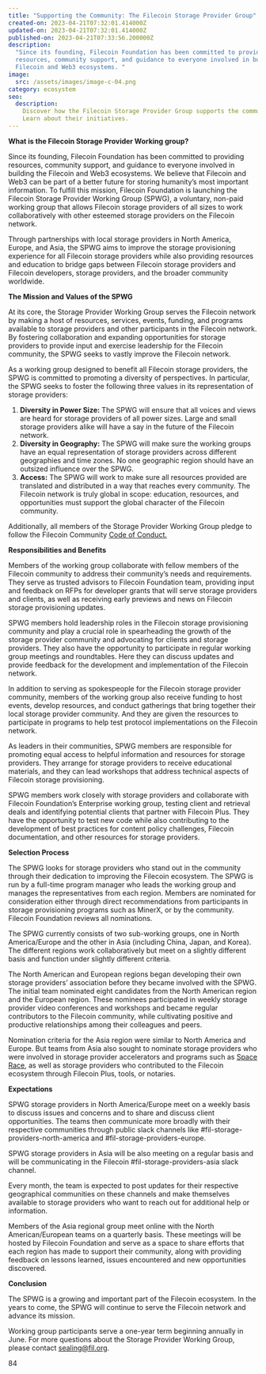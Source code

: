 ```yaml
---
title: "Supporting the Community: The Filecoin Storage Provider Group"
created-on: 2023-04-21T07:32:01.414000Z
updated-on: 2023-04-21T07:32:01.414000Z
published-on: 2023-04-21T07:33:56.200000Z
description:
  "Since its founding, Filecoin Foundation has been committed to providing
  resources, community support, and guidance to everyone involved in building the
  Filecoin and Web3 ecosystems. "
image:
  src: /assets/images/image-c-04.png
category: ecosystem
seo:
  description:
    Discover how the Filecoin Storage Provider Group supports the community.
    Learn about their initiatives.
---
```


**What is the Filecoin Storage Provider Working group?**

Since its founding, Filecoin Foundation has been committed to providing resources, community support, and guidance to everyone involved in building the Filecoin and Web3 ecosystems. We believe that Filecoin and Web3 can be part of a better future for storing humanity’s most important information. To fulfill this mission, Filecoin Foundation is launching the Filecoin Storage Provider Working Group (SPWG), a voluntary, non-paid working group that allows Filecoin storage providers of all sizes to work collaboratively with other esteemed storage providers on the Filecoin network.

Through partnerships with local storage providers in North America, Europe, and Asia, the SPWG aims to improve the storage provisioning experience for all Filecoin storage providers while also providing resources and education to bridge gaps between Filecoin storage providers and Filecoin developers, storage providers, and the broader community worldwide.

**The Mission and Values of the SPWG**

At its core, the Storage Provider Working Group serves the Filecoin network by making a host of resources, services, events, funding, and programs available to storage providers and other participants in the Filecoin network. By fostering collaboration and expanding opportunities for storage providers to provide input and exercise leadership for the Filecoin community, the SPWG seeks to vastly improve the Filecoin network.

As a working group designed to benefit all Filecoin storage providers, the SPWG is committed to promoting a diversity of perspectives. In particular, the SPWG seeks to foster the following three values in its representation of storage providers:

1.  **Diversity in Power Size:** The SPWG will ensure that all voices and views are heard for storage providers of all power sizes. Large and small storage providers alike will have a say in the future of the Filecoin network.
2.  **Diversity in Geography:** The SPWG will make sure the working groups have an equal representation of storage providers across different geographies and time zones. No one geographic region should have an outsized influence over the SPWG.
3.  **Access:** The SPWG will work to make sure all resources provided are translated and distributed in a way that reaches every community. The Filecoin network is truly global in scope: education, resources, and opportunities must support the global character of the Filecoin community.

Additionally, all members of the Storage Provider Working Group pledge to follow the Filecoin Community [Code of Conduct.](https://github.com/filecoin-project/community/blob/master/CODE_OF_CONDUCT.md)

**Responsibilities and Benefits**

Members of the working group collaborate with fellow members of the Filecoin community to address their community’s needs and requirements. They serve as trusted advisors to Filecoin Foundation team, providing input and feedback on RFPs for developer grants that will serve storage providers and clients, as well as receiving early previews and news on Filecoin storage provisioning updates.

SPWG members hold leadership roles in the Filecoin storage provisioning community and play a crucial role in spearheading the growth of the storage provider community and advocating for clients and storage providers. They also have the opportunity to participate in regular working group meetings and roundtables. Here they can discuss updates and provide feedback for the development and implementation of the Filecoin network.

In addition to serving as spokespeople for the Filecoin storage provider community, members of the working group also receive funding to host events, develop resources, and conduct gatherings that bring together their local storage provider community. And they are given the resources to participate in programs to help test protocol implementations on the Filecoin network.

As leaders in their communities, SPWG members are responsible for promoting equal access to helpful information and resources for storage providers. They arrange for storage providers to receive educational materials, and they can lead workshops that address technical aspects of Filecoin storage provisioning.

SPWG members work closely with storage providers and collaborate with Filecoin Foundation’s Enterprise working group, testing client and retrieval deals and identifying potential clients that partner with Filecoin Plus. They have the opportunity to test new code while also contributing to the development of best practices for content policy challenges, Filecoin documentation, and other resources for storage providers.

**Selection Process**

The SPWG looks for storage providers who stand out in the community through their dedication to improving the Filecoin ecosystem. The SPWG is run by a full-time program manager who leads the working group and manages the representatives from each region. Members are nominated for consideration either through direct recommendations from participants in storage provisioning programs such as MinerX, or by the community. Filecoin Foundation reviews all nominations.

The SPWG currently consists of two sub-working groups, one in North America/Europe and the other in Asia (including China, Japan, and Korea). The different regions work collaboratively but meet on a slightly different basis and function under slightly different criteria.

The North American and European regions began developing their own storage providers’ association before they became involved with the SPWG. The initial team nominated eight candidates from the North American region and the European region. These nominees participated in weekly storage provider video conferences and workshops and became regular contributors to the Filecoin community, while cultivating positive and productive relationships among their colleagues and peers.

Nomination criteria for the Asia region were similar to North America and Europe. But teams from Asia also sought to nominate storage providers who were involved in storage provider accelerators and programs such as [Space Race](https://spacerace.filecoin.io/), as well as storage providers who contributed to the Filecoin ecosystem through Filecoin Plus, tools, or notaries.

**Expectations**

SPWG storage providers in North America/Europe meet on a weekly basis to discuss issues and concerns and to share and discuss client opportunities. The teams then communicate more broadly with their respective communities through public slack channels like #fil-storage-providers-north-america and #fil-storage-providers-europe.

SPWG storage providers in Asia will be also meeting on a regular basis and will be communicating in the Filecoin #fil-storage-providers-asia slack channel.

Every month, the team is expected to post updates for their respective geographical communities on these channels and make themselves available to storage providers who want to reach out for additional help or information.

Members of the Asia regional group meet online with the North American/European teams on a quarterly basis. These meetings will be hosted by Filecoin Foundation and serve as a space to share efforts that each region has made to support their community, along with providing feedback on lessons learned, issues encountered and new opportunities discovered.

**Conclusion**

The SPWG is a growing and important part of the Filecoin ecosystem. In the years to come, the SPWG will continue to serve the Filecoin network and advance its mission.

Working group participants serve a one-year term beginning annually in June. For more questions about the Storage Provider Working Group, please contact [sealing@fil.org](mailto:sealing@fil.org).

84
